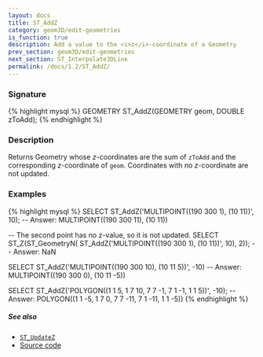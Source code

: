 ```yaml
---
layout: docs
title: ST_AddZ
category: geom3D/edit-geometries
is_function: true
description: Add a value to the <i>z</i>-coordinate of a Geometry
prev_section: geom3D/edit-geometries
next_section: ST_Interpolate3DLine
permalink: /docs/1.2/ST_AddZ/
---
```


### Signature

{% highlight mysql %}
GEOMETRY ST_AddZ(GEOMETRY geom, DOUBLE zToAdd);
{% endhighlight %}

### Description

Returns Geometry whose *z*-coordinates are the sum of `zToAdd` and
the corresponding *z*-coordinate of `geom`. Coordinates with no
*z*-coordinate are not updated.

### Examples

{% highlight mysql %}
SELECT ST_AddZ('MULTIPOINT((190 300 1), (10 11))', 10);
-- Answer: MULTIPOINT((190 300 11), (10 11))

-- The second point has no z-value, so it is not updated.
SELECT ST_Z(ST_GeometryN(
                ST_AddZ('MULTIPOINT((190 300 1), (10 11))', 10),
                2));
-- Answer: NaN

SELECT ST_AddZ('MULTIPOINT((190 300 10), (10 11 5))', -10)
-- Answer: MULTIPOINT((190 300 0), (10 11 -5))

SELECT ST_AddZ('POLYGON((1 1 5, 1 7 10, 7 7 -1, 7 1 -1, 1 1 5))',
               -10);
-- Answer: POLYGON((1 1 -5, 1 7 0, 7 7 -11, 7 1 -11, 1 1 -5))
{% endhighlight %}

##### See also

* [`ST_UpdateZ`](../ST_UpdateZ)
* <a href="https://github.com/orbisgis/h2gis/blob/v1.2.4/h2spatial-ext/src/main/java/org/h2gis/h2spatialext/function/spatial/edit/ST_AddZ.java" target="_blank">Source code</a>
